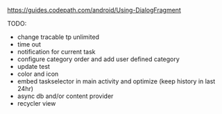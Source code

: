 https://guides.codepath.com/android/Using-DialogFragment

TODO:
- change tracable tp unlimited
- time out
- notification for current task
- configure category order and add user defined category
- update test
- color and icon
- embed taskselector in main activity and optimize (keep history in last 24hr)
- async db and/or content provider
- recycler view